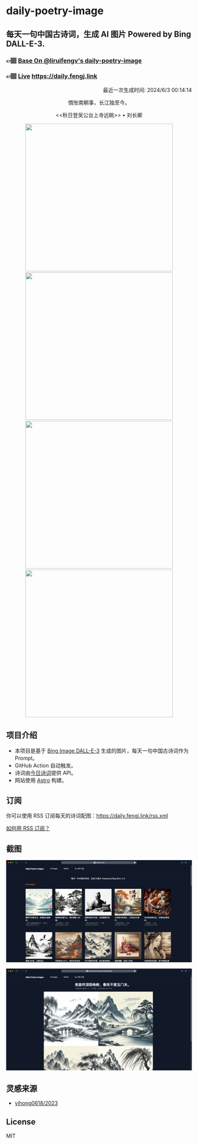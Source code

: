 
# daily-poetry-image

## 每天一句中国古诗词，生成 AI 图片 Powered by Bing DALL-E-3.

### 👉🏽 [Base On @liruifengv's daily-poetry-image](https://github.com/liruifengv/daily-poetry-image)

### 👉🏽 [Live](https://daily.fengj.link) https://daily.fengj.link

<p align="right">
  最近一次生成时间: 2024/6/3 00:14:14
</p>
<p align="center">
惆怅南朝事，长江独至今。
</p>
<p align="center">
<<秋日登吴公台上寺远眺>> • 刘长卿
</p>
<p align="center">
<img src="https://tse2.mm.bing.net/th/id/OIG1.rSkF7oo92iVFFyIp8ptX" height="400" width="400" />
<img src="https://tse1.mm.bing.net/th/id/OIG1.R6xZXYWvbmMvghFw.Ckz" height="400" width="400" />
<img src="https://tse4.mm.bing.net/th/id/OIG1.SWJ5F5.GJeQleqvOcZk1" height="400" width="400" />
<img src="https://tse1.mm.bing.net/th/id/OIG1.EIIi09dkTa_kQ3l61N_s" height="400" width="400" />
</p>

## 项目介绍

-   本项目是基于 [Bing Image DALL-E-3](https://www.bing.com/images/create) 生成的图片，每天一句中国古诗词作为 Prompt。
-   GitHub Action 自动触发。
-   诗词由[今日诗词](https://www.jinrishici.com/)提供 API。
-   网站使用 [Astro](https://astro.build) 构建。

## 订阅

你可以使用 RSS 订阅每天的诗词配图：https://daily.fengj.link/rss.xml

[如何用 RSS 订阅？](https://zhuanlan.zhihu.com/p/55026716)

## 截图

![图片列表](./screenshots/Snipaste_2023-12-28_21-00-26.png)

![图片详情](./screenshots/Snipaste_2023-12-28_21-00-53.png)

## 灵感来源

-   [yihong0618/2023](https://github.com/yihong0618/2023)

## License

MIT
